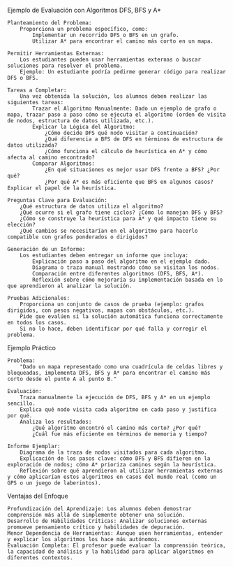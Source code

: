 Ejemplo de Evaluación con Algoritmos DFS, BFS y A*

    Planteamiento del Problema:
        Proporciona un problema específico, como:
            Implementar un recorrido DFS o BFS en un grafo.
            Utilizar A* para encontrar el camino más corto en un mapa.

    Permitir Herramientas Externas:
        Los estudiantes pueden usar herramientas externas o buscar soluciones para resolver el problema.
        Ejemplo: Un estudiante podría pedirme generar código para realizar DFS o BFS.

    Tareas a Completar:
        Una vez obtenida la solución, los alumnos deben realizar las siguientes tareas:
            Trazar el Algoritmo Manualmente: Dado un ejemplo de grafo o mapa, trazar paso a paso cómo se ejecuta el algoritmo (orden de visita de nodos, estructura de datos utilizada, etc.).
            Explicar la Lógica del Algoritmo:
                ¿Cómo decide DFS qué nodo visitar a continuación?
                ¿Qué diferencia a BFS de DFS en términos de estructura de datos utilizada?
                ¿Cómo funciona el cálculo de heurística en A* y cómo afecta al camino encontrado?
            Comparar Algoritmos:
                ¿En qué situaciones es mejor usar DFS frente a BFS? ¿Por qué?
                ¿Por qué A* es más eficiente que BFS en algunos casos? Explicar el papel de la heurística.

    Preguntas Clave para Evaluación:
        ¿Qué estructura de datos utiliza el algoritmo?
        ¿Qué ocurre si el grafo tiene ciclos? ¿Cómo lo manejan DFS y BFS?
        ¿Cómo se construye la heurística para A* y qué impacto tiene su elección?
        ¿Qué cambios se necesitarían en el algoritmo para hacerlo compatible con grafos ponderados o dirigidos?

    Generación de un Informe:
        Los estudiantes deben entregar un informe que incluya:
            Explicación paso a paso del algoritmo en el ejemplo dado.
            Diagrama o traza manual mostrando cómo se visitan los nodos.
            Comparación entre diferentes algoritmos (DFS, BFS, A*).
            Reflexión sobre cómo mejoraría su implementación basada en lo que aprendieron al analizar la solución.

    Pruebas Adicionales:
        Proporciona un conjunto de casos de prueba (ejemplo: grafos dirigidos, con pesos negativos, mapas con obstáculos, etc.).
        Pide que evalúen si la solución automática funciona correctamente en todos los casos.
        Si no lo hace, deben identificar por qué falla y corregir el problema.

Ejemplo Práctico

    Problema:
        "Dado un mapa representado como una cuadrícula de celdas libres y bloqueadas, implementa DFS, BFS y A* para encontrar el camino más corto desde el punto A al punto B."

    Evaluación:
        Traza manualmente la ejecución de DFS, BFS y A* en un ejemplo sencillo.
        Explica qué nodo visita cada algoritmo en cada paso y justifica por qué.
        Analiza los resultados:
            ¿Qué algoritmo encontró el camino más corto? ¿Por qué?
            ¿Cuál fue más eficiente en términos de memoria y tiempo?

    Informe Ejemplar:
        Diagrama de la traza de nodos visitados para cada algoritmo.
        Explicación de los pasos clave: cómo DFS y BFS difieren en la exploración de nodos; cómo A* prioriza caminos según la heurística.
        Reflexión sobre qué aprendieron al utilizar herramientas externas y cómo aplicarían estos algoritmos en casos del mundo real (como un GPS o un juego de laberintos).

Ventajas del Enfoque

    Profundización del Aprendizaje: Los alumnos deben demostrar comprensión más allá de simplemente obtener una solución.
    Desarrollo de Habilidades Críticas: Analizar soluciones externas promueve pensamiento crítico y habilidades de depuración.
    Menor Dependencia de Herramientas: Aunque usen herramientas, entender y explicar los algoritmos los hace más autónomos.
    Evaluación Completa: El profesor puede evaluar la comprensión teórica, la capacidad de análisis y la habilidad para aplicar algoritmos en diferentes contextos.